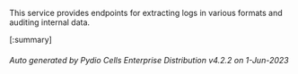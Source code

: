 






This service provides endpoints for extracting logs in various formats and auditing internal data.

[:summary]

###### Auto generated by Pydio Cells Enterprise Distribution v4.2.2 on 1-Jun-2023
